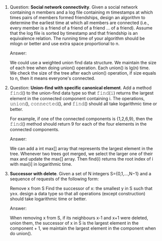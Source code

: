 1. Question: **Social network connectivity**. Given a social network containing n members and a log file containing m timestamps at which times pairs of members formed friendships, design an algorithm to determine the earliest time at which all members are connected (i.e., every member is a friend of a friend of a friend ... of a friend). Assume that the log file is sorted by timestamp and that friendship is an equivalence relation. The running time of your algorithm should be mlogn or better and use extra space proportional to n.

   Answer:
   
   We could use a weighted union find data structure. We maintain the size of each tree when doing union() operation. Each union() is lg(n) time. We check the size of the tree after each union() operation, if size equals to n, then it means everyone's connected.

2. Question: **Union-find with specific canonical element**. Add a method 𝚏𝚒𝚗𝚍() to the union-find data type so that 𝚏𝚒𝚗𝚍(𝚒) returns the largest element in the connected component containing i. The operations, 𝚞𝚗𝚒𝚘𝚗(), 𝚌𝚘𝚗𝚗𝚎𝚌𝚝𝚎𝚍(), and 𝚏𝚒𝚗𝚍() should all take logarithmic time or better.

   For example, if one of the connected components is {1,2,6,9}, then the 𝚏𝚒𝚗𝚍() method should return 9 for each of the four elements in the connected components.

   Answer:
   
   We can add a int max[] array that represents the largest element in the tree. Whenever two trees got merged, we select the larger one of their max and update the max[] array. Then find(i) returns the root index of i with max[i] in logarithmic time.

3. **Successor with delete**. Given a set of N integers S={0,1,...,N−1} and a sequence of requests of the following form:

   Remove x from S
   Find the successor of x: the smallest y in S such that y≥x.
   design a data type so that all operations (except construction) should take logarithmic time or better.

   Answer:
   
   When removing x from S, if its neighbours x-1 and x+1 were deleted, union them, the successor of x in S is the largest element in the component + 1, we maintain the largest element in the component when do union().
